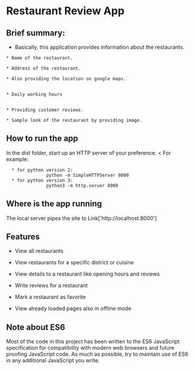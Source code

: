 # Restaurant Review App

## Brief summary:

   * Basically, this application provides information  about the restaurants.
   
	* Name of the restaurant.

	* Address of the restaurant. 

	* Also providing the location on google maps.


	* Daily working hours


	* Providing customer reviews.

	* Sample look of the restaurant by providing image.


## How to run the app

In the dist folder, start up an HTTP server of your preference. < For example: 
  
      * for python version 2:
                   python -m SimpleHTTPServer 8000
      * for python version 3:
                   python3 -m http.server 8000

## Where is the app running

The local server pipes the site to Link['http://localhost:8000']


## Features
* View all restaurants

* View restaurants for a specific district or cuisine

* View details to a restaurant like opening hours and reviews

* Write reviews for a restaurant

* Mark a restaurant as favorite

* View already loaded pages also in offline mode



## Note about ES6

Most of the code in this project has been written to the ES6 JavaScript specification for compatibility with modern web browsers and future proofing JavaScript code. As much as possible, try to maintain use of ES6 in any additional JavaScript you write. 

